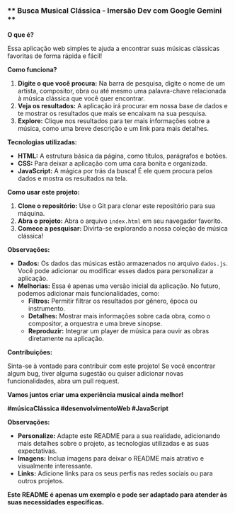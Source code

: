 ### ** Busca Musical Clássica - Imersão Dev com Google Gemini **

**O que é?**

Essa aplicação web simples te ajuda a encontrar suas músicas clássicas favoritas de forma rápida e fácil! 

**Como funciona?**

1. **Digite o que você procura:** Na barra de pesquisa, digite o nome de um artista, compositor, obra ou até mesmo uma palavra-chave relacionada à música clássica que você quer encontrar.
2. **Veja os resultados:** A aplicação irá procurar em nossa base de dados e te mostrar os resultados que mais se encaixam na sua pesquisa.
3. **Explore:** Clique nos resultados para ter mais informações sobre a música, como uma breve descrição e um link para mais detalhes.

**Tecnologias utilizadas:**

* **HTML:** A estrutura básica da página, como títulos, parágrafos e botões.
* **CSS:** Para deixar a aplicação com uma cara bonita e organizada.
* **JavaScript:** A mágica por trás da busca! É ele quem procura pelos dados e mostra os resultados na tela.

**Como usar este projeto:**

1. **Clone o repositório:** Use o Git para clonar este repositório para sua máquina.
2. **Abra o projeto:** Abra o arquivo `index.html` em seu navegador favorito.
3. **Comece a pesquisar:** Divirta-se explorando a nossa coleção de música clássica!

**Observações:**

* **Dados:** Os dados das músicas estão armazenados no arquivo `dados.js`. Você pode adicionar ou modificar esses dados para personalizar a aplicação.
* **Melhorias:** Essa é apenas uma versão inicial da aplicação. No futuro, podemos adicionar mais funcionalidades, como:
    * **Filtros:** Permitir filtrar os resultados por gênero, época ou instrumento.
    * **Detalhes:** Mostrar mais informações sobre cada obra, como o compositor, a orquestra e uma breve sinopse.
    * **Reproduzir:** Integrar um player de música para ouvir as obras diretamente na aplicação.

**Contribuições:**

Sinta-se à vontade para contribuir com este projeto! Se você encontrar algum bug, tiver alguma sugestão ou quiser adicionar novas funcionalidades, abra um pull request.

**Vamos juntos criar uma experiência musical ainda melhor!** 

**#músicaClássica #desenvolvimentoWeb #JavaScript**

**Observações:**

* **Personalize:** Adapte este README para a sua realidade, adicionando mais detalhes sobre o projeto, as tecnologias utilizadas e as suas expectativas.
* **Imagens:** Inclua imagens para deixar o README mais atrativo e visualmente interessante.
* **Links:** Adicione links para os seus perfis nas redes sociais ou para outros projetos.

**Este README é apenas um exemplo e pode ser adaptado para atender às suas necessidades específicas.**
